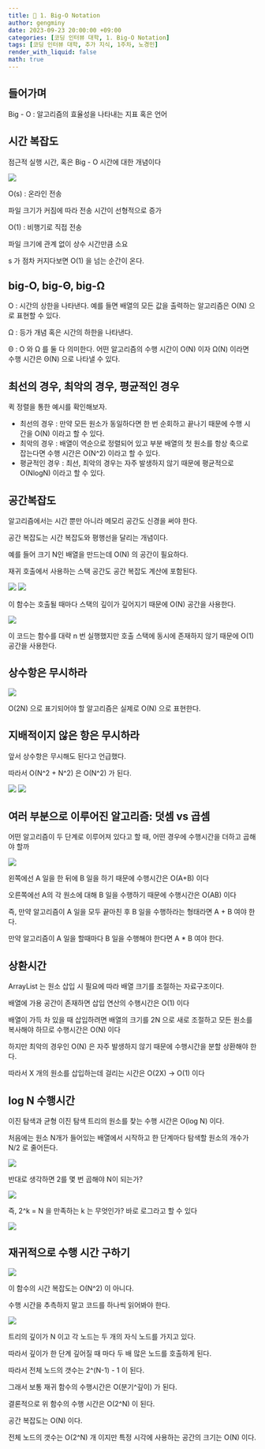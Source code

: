 ```yaml
---
title: 🦊 1. Big-O Notation
author: gengminy
date: 2023-09-23 20:00:00 +09:00
categories: [코딩 인터뷰 대학, 1. Big-O Notation]
tags: [코딩 인터뷰 대학, 추가 지식, 1주차, 노경민]
render_with_liquid: false
math: true
---
```


## 들어가며

Big - O : 알고리즘의 효율성을 나타내는 지표 혹은 언어

## 시간 복잡도

점근적 실행 시간, 혹은 Big - O 시간에 대한 개념이다

<img src="https://github.com/L1LDB/L1LDB.github.io/blob/main/_posts/coding-interview-univ/1.-Big-O-Notation/2023-09-23-노경민/1.png" />

O(s) : 온라인 전송

파일 크기가 커짐에 따라 전송 시간이 선형적으로 증가

O(1) : 비행기로 직접 전송

파일 크기에 관계 없이 상수 시간만큼 소요

s 가 점차 커지다보면 O(1) 을 넘는 순간이 온다.

## big-O, big-**Θ, big-Ω**

O : 시간의 상한을 나타낸다.  예를 들면 배열의 모든 값을 출력하는 알고리즘은 O(N) 으로 표현할 수 있다.

Ω : 등가 개념 혹은 시간의 하한을 나타낸다.

Θ : O 와 Ω 를 둘 다 의미한다. 어떤 알고리즘의 수행 시간이 O(N) 이자 Ω(N) 이라면 수행 시간은 Θ(N) 으로 나타낼 수 있다.

## 최선의 경우, 최악의 경우, 평균적인 경우

퀵 정렬을 통한 예시를 확인해보자.

- 최선의 경우 : 만약 모든 원소가 동일하다면 한 번 순회하고 끝나기 때문에 수행 시간을 O(N) 이라고 할 수 있다.
- 최악의 경우 : 배열이 역순으로 정렬되어 있고 부분 배열의 첫 원소를 항상 축으로 잡는다면 수행 시간은 O(N^2) 이라고 할 수 있다.
- 평균적인 경우 : 최선, 최악의 경우는 자주 발생하지 않기 때문에 평균적으로 O(NlogN) 이라고 할 수 있다.

## 공간복잡도

알고리즘에서는 시간 뿐만 아니라 메모리 공간도 신경을 써야 한다.

공간 복잡도는 시간 복잡도와 평행선을 달리는 개념이다.

예를 들어 크기 N인 배열을 만드는데 O(N) 의 공간이 필요하다.

재귀 호출에서 사용하는 스택 공간도 공간 복잡도 계산에 포함된다.

<img src="https://github.com/L1LDB/L1LDB.github.io/blob/main/_posts/coding-interview-univ/1.-Big-O-Notation/2023-09-23-노경민/2.png" />

<img src="https://github.com/L1LDB/L1LDB.github.io/blob/main/_posts/coding-interview-univ/1.-Big-O-Notation/2023-09-23-노경민/3.png" />

이 함수는 호출될 때마다 스택의 깊이가 깊어지기 때문에 O(N) 공간을 사용한다.

<img src="https://github.com/L1LDB/L1LDB.github.io/blob/main/_posts/coding-interview-univ/1.-Big-O-Notation/2023-09-23-노경민/4.png" />

이 코드는 함수를 대략 n 번 실행했지만 호출 스택에 동시에 존재하지 않기 때문에 O(1) 공간을 사용한다.

## 상수항은 무시하라

<img src="https://github.com/L1LDB/L1LDB.github.io/blob/main/_posts/coding-interview-univ/1.-Big-O-Notation/2023-09-23-노경민/5.png" />

O(2N) 으로 표기되어야 할 알고리즘은 실제로 O(N) 으로 표현한다.

## 지배적이지 않은 항은 무시하라

앞서 상수항은 무시해도 된다고 언급했다.

따라서 O(N^2 + N^2) 은 O(N^2) 가 된다.

<img src="https://github.com/L1LDB/L1LDB.github.io/blob/main/_posts/coding-interview-univ/1.-Big-O-Notation/2023-09-23-노경민/6.png" />

<img src="https://github.com/L1LDB/L1LDB.github.io/blob/main/_posts/coding-interview-univ/1.-Big-O-Notation/2023-09-23-노경민/7.png" />

## 여러 부분으로 이루어진 알고리즘: 덧셈 vs 곱셈

어떤 알고리즘이 두 단계로 이루어져 있다고 할 때, 어떤 경우에 수행시간을 더하고 곱해야 할까

<img src="https://github.com/L1LDB/L1LDB.github.io/blob/main/_posts/coding-interview-univ/1.-Big-O-Notation/2023-09-23-노경민/8.png" />

왼쪽에선 A 일을 한 뒤에 B 일을 하기 때문에 수행시간은 O(A+B) 이다

오른쪽에선 A의 각 원소에 대해 B 일을 수행하기 때문에 수행시간은 O(AB) 이다

즉, 만약 알고리즘이 A 일을 모두 끝마친 후 B 일을 수행하라는 형태라면 A + B 여야 한다.

만약 알고리즘이 A 일을 할때마다 B 일을 수행해야 한다면 A * B 여야 한다.

## 상환시간

ArrayList 는 원소 삽입 시 필요에 따라 배열 크기를 조절하는 자료구조이다.

배열에 가용 공간이 존재하면 삽입 연산의 수행시간은 O(1) 이다

배열이 가득 차 있을 때 삽입하려면 배열의 크기를 2N 으로 새로 조절하고 모든 원소를 복사해야 하므로 수행시간은 O(N) 이다

하지만 최악의 경우인 O(N) 은 자주 발생하지 않기 때문에 수행시간을 분할 상환해야 한다.

따라서 X 개의 원소를 삽입하는데 걸리는 시간은 O(2X) → O(1) 이다

## log N 수행시간

이진 탐색과 균형 이진 탐색 트리의 원소를 찾는 수행 시간은 O(log N) 이다.

처음에는 원소 N개가 들어있는 배열에서 시작하고 한 단계마다 탐색할 원소의 개수가 N/2 로 줄어든다.

<img src="https://github.com/L1LDB/L1LDB.github.io/blob/main/_posts/coding-interview-univ/1.-Big-O-Notation/2023-09-23-노경민/9.png" />

반대로 생각하면 2를 몇 번 곱해야 N이 되는가?

<img src="https://github.com/L1LDB/L1LDB.github.io/blob/main/_posts/coding-interview-univ/1.-Big-O-Notation/2023-09-23-노경민/10.png" />

즉, 2^k = N 을 만족하는 k 는 무엇인가? 바로 로그라고 할 수 있다

<img src="https://github.com/L1LDB/L1LDB.github.io/blob/main/_posts/coding-interview-univ/1.-Big-O-Notation/2023-09-23-노경민/11.png" />

## 재귀적으로 수행 시간 구하기

<img src="https://github.com/L1LDB/L1LDB.github.io/blob/main/_posts/coding-interview-univ/1.-Big-O-Notation/2023-09-23-노경민/12.png" />

이 함수의 시간 복잡도는 O(N^2) 이 아니다.

수행 시간을 추측하지 말고 코드를 하나씩 읽어봐야 한다.

<img src="https://github.com/L1LDB/L1LDB.github.io/blob/main/_posts/coding-interview-univ/1.-Big-O-Notation/2023-09-23-노경민/13.png" />

트리의 깊이가 N 이고 각 노드는 두 개의 자식 노드를 가지고 있다.

따라서 깊이가 한 단계 깊어질 때 마다 두 배 많은 노드를 호출하게 된다.

따라서 전체 노드의 갯수는 2^(N-1) - 1 이 된다.

그래서 보통 재귀 함수의 수행시간은 O(분기^깊이) 가 된다.

결론적으로 위 함수의 수행 시간은 O(2^N) 이 된다.

공간 복잡도는 O(N) 이다.

전체 노드의 갯수는 O(2^N) 개 이지만 특정 시각에 사용하는 공간의 크기는 O(N) 이다.
